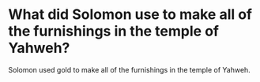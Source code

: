 # What did Solomon use to make all of the furnishings in the temple of Yahweh?

Solomon used gold to make all of the furnishings in the temple of Yahweh.
